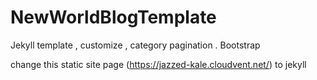 # NewWorldBlogTemplate
Jekyll template , customize  , category pagination . Bootstrap 

change this static site page (https://jazzed-kale.cloudvent.net/) to jekyll 
